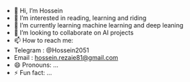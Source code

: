 - 👋 Hi, I’m Hossein
- 👀 I’m interested in reading, learning and riding
- 🌱 I’m currently learning machine learning and deep leaning
- 💞️ I’m looking to collaborate on AI projects
- 📫 How to reach me:
- Telegram : @Hossein2051
- Email : hossein.rezaie81@gmail.com
- 😄 Pronouns: ...
- ⚡ Fun fact: ...

<!---
hosseinrezaie0/hosseinrezaie0 is a ✨ special ✨ repository because its `README.md` (this file) appears on your GitHub profile.
You can click the Preview link to take a look at your changes.
--->
